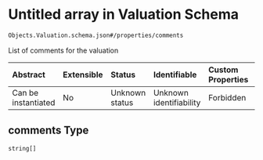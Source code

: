 # Untitled array in Valuation Schema

```txt
Objects.Valuation.schema.json#/properties/comments
```

List of comments for the valuation

| Abstract            | Extensible | Status         | Identifiable            | Custom Properties | Additional Properties | Access Restrictions | Defined In                                                                        |
| :------------------ | :--------- | :------------- | :---------------------- | :---------------- | :-------------------- | :------------------ | :-------------------------------------------------------------------------------- |
| Can be instantiated | No         | Unknown status | Unknown identifiability | Forbidden         | Allowed               | none                | [Valuation.schema.json*](../objects/Valuation.schema.json "open original schema") |

## comments Type

`string[]`
